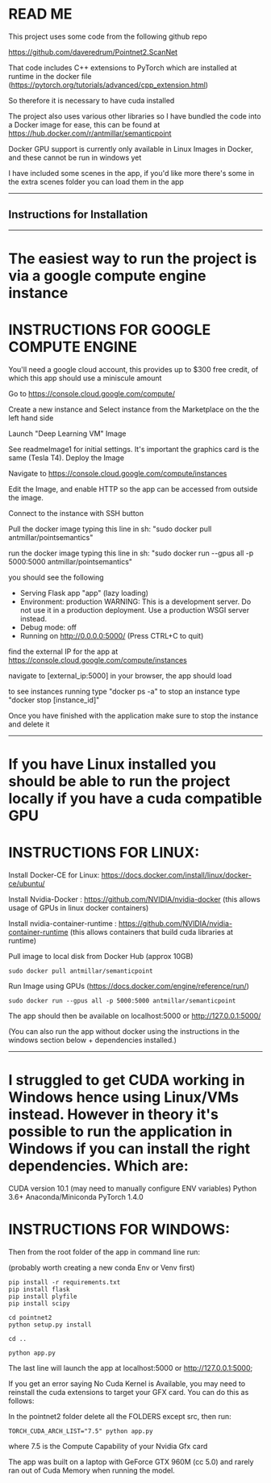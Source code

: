 # READ ME

This project uses some code from the following github repo

https://github.com/daveredrum/Pointnet2.ScanNet

That code includes C++ extensions to PyTorch which are installed at runtime in the docker file (https://pytorch.org/tutorials/advanced/cpp_extension.html)

So therefore it is necessary to have cuda installed

The project also uses various other libraries so I have bundled the code into a Docker image for ease, this can be found at https://hub.docker.com/r/antmillar/semanticpoint

Docker GPU support is currently only available in Linux Images in Docker, and these cannot be run in windows yet

I have included some scenes in the app, if you'd like more there's some in the extra scenes folder you can load them in the app 


------------------------------------------------------------------------------------------------------------

## Instructions for Installation

------------------------------------------------------------------------------------------------------------


# The easiest way to run the project is via a google compute engine instance

# INSTRUCTIONS FOR GOOGLE COMPUTE ENGINE

You'll need a google cloud account, this provides up to $300 free credit, of which this app should use a miniscule amount

Go to https://console.cloud.google.com/compute/

Create a new instance and Select instance from the Marketplace on the the left hand side 

Launch "Deep Learning VM" Image

See readmeImage1 for initial settings. It's important the graphics card is the same (Tesla T4). Deploy the Image

Navigate to https://console.cloud.google.com/compute/instances

Edit the Image, and enable HTTP so the app can be accessed from outside the image.

Connect to the instance with SSH button

Pull the docker image typing this line in sh: "sudo docker pull antmillar/pointsemantics"

run the docker image typing this line in sh: "sudo docker run --gpus all -p 5000:5000 antmillar/pointsemantics"

you should see the following 


 * Serving Flask app "app" (lazy loading)
 * Environment: production
   WARNING: This is a development server. Do not use it in a production deployment.
   Use a production WSGI server instead.
 * Debug mode: off
 * Running on http://0.0.0.0:5000/ (Press CTRL+C to quit)


find the external IP for the app at https://console.cloud.google.com/compute/instances

navigate to [external_ip:5000] in your browser, the app should load

to see instances running type "docker ps -a"
to stop an instance type "docker stop [instance_id]"

Once you have finished with the application make sure to stop the instance and delete it




------------------------------------------------------------------------------------------------------------

# If you have Linux installed you should be able to run the project locally if you have a cuda compatible GPU

# INSTRUCTIONS FOR LINUX:


Install Docker-CE for Linux: https://docs.docker.com/install/linux/docker-ce/ubuntu/

Install Nvidia-Docker : https://github.com/NVIDIA/nvidia-docker (this allows usage of GPUs in linux docker containers)

Install nvidia-container-runtime : https://github.com/NVIDIA/nvidia-container-runtime (this allows containers that build cuda libraries at runtime)


Pull image to local disk from Docker Hub (approx 10GB)

	sudo docker pull antmillar/semanticpoint

Run Image using GPUs (https://docs.docker.com/engine/reference/run/)

	sudo docker run --gpus all -p 5000:5000 antmillar/semanticpoint


The app should then be available on localhost:5000 or http://127.0.0.1:5000/


(You can also run the app without docker using the instructions in the windows section below + dependencies installed.)



----------------------------------------------------------------------------------------------------------------

# I struggled to get CUDA working in Windows hence using Linux/VMs instead. However in theory it's possible to run the application in Windows if you can install the right dependencies. Which are:

CUDA version 10.1 (may need to manually configure ENV variables)
Python 3.6+
Anaconda/Miniconda
PyTorch 1.4.0

# INSTRUCTIONS FOR WINDOWS:

Then from the root folder of the app in command line run:

(probably worth creating a new conda Env or Venv first)


	pip install -r requirements.txt
	pip install flask
	pip install plyfile
	pip install scipy

	cd pointnet2 
	python setup.py install

	cd ..

	python app.py

The last line will launch the app at localhost:5000 or http://127.0.0.1:5000;


If you get an error saying No Cuda Kernel is Available, you may need to reinstall the cuda extensions to target your GFX card. You can do this as follows:

In the pointnet2 folder delete all the FOLDERS except src, then run:

	TORCH_CUDA_ARCH_LIST="7.5" python app.py

where 7.5 is the Compute Capability of your Nvidia Gfx card


The app was built on a laptop with GeForce GTX 960M (cc 5.0) and rarely ran out of Cuda Memory when running the model.










 

